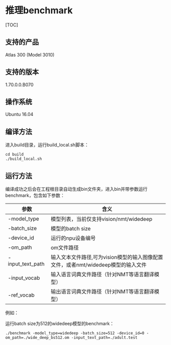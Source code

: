 # 推理benchmark

[TOC]

## 支持的产品

Atlas 300 (Model 3010)

## 支持的版本

1.70.0.0.B070

## 操作系统

Ubuntu 16.04

## 编译方法

进入build目录，运行build_local.sh脚本：

```
cd build
./build_local.sh
```

## 运行方法

编译成功之后会在工程根目录自动生成bin文件夹，进入bin并带参数运行benchmark，包含如下参数：

| 参数             | 含义                                                         |
| ---------------- | ------------------------------------------------------------ |
| -model_type      | 模型列表，当前仅支持vision/nmt/widedeep                      |
| -batch_size      | 模型的batch size                                             |
| -device_id       | 运行的npu设备编号                                            |
| -om_path         | om文件路径                                                   |
| -input_text_path | 输入文本文件路径,可为vision模型的输入图像配置文件，或者nmt/widedeep模型的输入文件 |
| -input_vocab     | 输入语言词典文件路径（针对NMT等语言翻译模型）                |
| -ref_vocab       | 输出语言词典文件路径（针对NMT等语言翻译模型）                |

例如：

运行batch size为512的widedeep模型的benchmark：

```
./benchmark -model_type=widedeep -batch_size=512 -device_id=0 -om_path=./wide_deep_bs512.om -input_text_path=./adult.test
```

